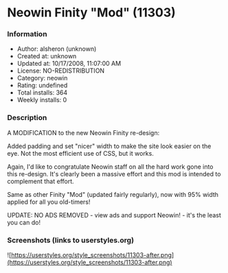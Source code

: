 # Neowin Finity "Mod" (11303)

### Information
- Author: alsheron (unknown)
- Created at: unknown
- Updated at: 10/17/2008, 11:07:00 AM
- License: NO-REDISTRIBUTION
- Category: neowin
- Rating: undefined
- Total installs: 364
- Weekly installs: 0


### Description
A MODIFICATION to the new Neowin Finity re-design:

Added padding and set "nicer" width to make the site look easier on the eye. Not the most efficient use of CSS, but it works.

Again, I'd like to congratulate Neowin staff on all the hard work gone into this re-design. It's clearly been a massive effort and this mod is intended to complement that effort.

Same as other Finity "Mod" (updated fairly regularly), now with 95% width applied for all you old-timers!

UPDATE: NO ADS REMOVED - view ads and support Neowin! - it's the least you can do!


### Screenshots (links to userstyles.org)
![https://userstyles.org/style_screenshots/11303-after.png](https://userstyles.org/style_screenshots/11303-after.png)


